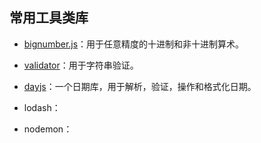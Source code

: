 ## 常用工具类库

- [bignumber.js][]：用于任意精度的十进制和非十进制算术。

- [validator][]：用于字符串验证。

- [dayjs][]：一个日期库，用于解析，验证，操作和格式化日期。

- lodash：

- nodemon：


[bignumber.js]: https://mikemcl.github.io/bignumber.js/#

[validator]: https://www.npmjs.com/package/validator

[dayjs]: https://dayjs.gitee.io/docs/zh-CN/parse/now
